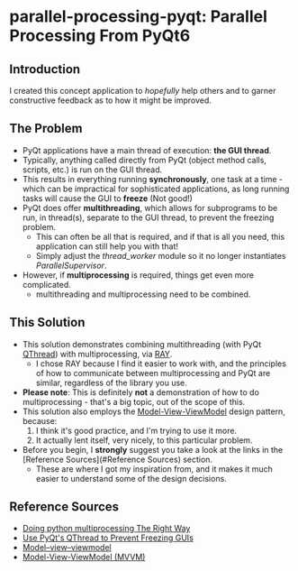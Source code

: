 # parallel-processing-pyqt: Parallel Processing From PyQt6

## Introduction
I created this concept application to *hopefully* help others and to garner constructive feedback as to how it might be improved.

## The Problem
- PyQt applications have a main thread of execution: **the GUI thread**.
- Typically, anything called directly from PyQt (object method calls, scripts, etc.) is run on the GUI thread.
- This results in everything running **synchronously**, one task at a time - which can be impractical for sophisticated applications, as long running tasks will cause the GUI to **freeze** (Not good!)
- PyQt does offer **multithreading**, which allows for subprograms to be run, in thread(s), separate to the GUI thread, to prevent the freezing problem.
  - This can often be all that is required, and if that is all you need, this application can still help you with that!
  - Simply adjust the *thread_worker* module so it no longer instantiates *ParallelSupervisor*.
- However, if **multiprocessing** is required, things get even more complicated.
  - multithreading and multiprocessing need to be combined.

## This Solution
- This solution demonstrates combining multithreading (with PyQt [QThread](https://doc.qt.io/qt-6/qthread.html)) with multiprocessing, via [RAY](https://www.ray.io/).
  - I chose RAY because I find it easier to work with, and the principles of how to communicate between multiprocessing and PyQt are similar, regardless of the library you use.
- **Please note**: This is definitely **not** a demonstration of how to do multiprocessing - that's a big topic, out of the scope of this.
- This solution also employs the [Model-View-ViewModel](https://en.wikipedia.org/wiki/Model%E2%80%93view%E2%80%93viewmodel) design pattern, because:
  1. I think it's good practice, and I'm trying to use it more.
  2. It actually lent itself, very nicely, to this particular problem.
- Before you begin, I **strongly** suggest you take a look at the links in the [Reference Sources](#Reference Sources) section.
  - These are where I got my inspiration from, and it makes it much easier to understand some of the design decisions.

## Reference Sources
- [Doing python multiprocessing The Right Way](https://medium.com/@sampsa.riikonen/doing-python-multiprocessing-the-right-way-a54c1880e300)
- [Use PyQt's QThread to Prevent Freezing GUIs](https://realpython.com/python-pyqt-qthread/)
- [Model–view–viewmodel](https://en.wikipedia.org/wiki/Model%E2%80%93view%E2%80%93viewmodel)
- [Model-View-ViewModel (MVVM)](https://learn.microsoft.com/en-us/dotnet/architecture/maui/mvvm)